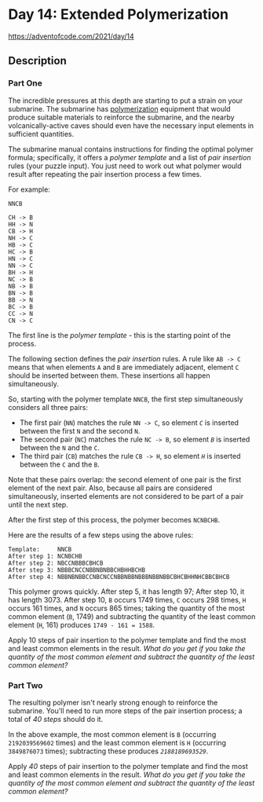 # Day 14: Extended Polymerization

<https://adventofcode.com/2021/day/14>

## Description

### Part One

The incredible pressures at this depth are starting to put a strain on your
submarine. The submarine has
[polymerization](https://en.wikipedia.org/wiki/Polymerization) equipment that
would produce suitable materials to reinforce the submarine, and the nearby
volcanically-active caves should even have the necessary input elements in
sufficient quantities.

The submarine manual contains instructions for finding the optimal polymer
formula; specifically, it offers a *polymer template* and a list of *pair
insertion* rules (your puzzle input). You just need to work out what polymer
would result after repeating the pair insertion process a few times.

For example:

    NNCB

    CH -> B
    HH -> N
    CB -> H
    NH -> C
    HB -> C
    HC -> B
    HN -> C
    NN -> C
    BH -> H
    NC -> B
    NB -> B
    BN -> B
    BB -> N
    BC -> B
    CC -> N
    CN -> C

The first line is the *polymer template* - this is the starting point of the
process.

The following section defines the *pair insertion* rules. A rule like `AB -> C`
means that when elements `A` and `B` are immediately adjacent, element `C`
should be inserted between them. These insertions all happen simultaneously.

So, starting with the polymer template `NNCB`, the first step simultaneously
considers all three pairs:

-   The first pair (`NN`) matches the rule `NN -> C`, so element *`C`* is
    inserted between the first `N` and the second `N`.
-   The second pair (`NC`) matches the rule `NC -> B`, so element *`B`* is
    inserted between the `N` and the `C`.
-   The third pair (`CB`) matches the rule `CB -> H`, so element *`H`* is
    inserted between the `C` and the `B`.

Note that these pairs overlap: the second element of one pair is the first
element of the next pair. Also, because all pairs are considered simultaneously,
inserted elements are not considered to be part of a pair until the next step.

After the first step of this process, the polymer becomes `NCNBCHB`.

Here are the results of a few steps using the above rules:

    Template:     NNCB
    After step 1: NCNBCHB
    After step 2: NBCCNBBBCBHCB
    After step 3: NBBBCNCCNBBNBNBBCHBHHBCHB
    After step 4: NBBNBNBBCCNBCNCCNBBNBBNBBBNBBNBBCBHCBHHNHCBBCBHCB

This polymer grows quickly. After step 5, it has length 97; After step 10, it
has length 3073. After step 10, `B` occurs 1749 times, `C` occurs 298 times, `H`
occurs 161 times, and `N` occurs 865 times; taking the quantity of the most
common element (`B`, 1749) and subtracting the quantity of the least common
element (`H`, 161) produces `1749 - 161 = 1588`.

Apply 10 steps of pair insertion to the polymer template and find the most and
least common elements in the result. *What do you get if you take the quantity
of the most common element and subtract the quantity of the least common
element?*

### Part Two

The resulting polymer isn't nearly strong enough to reinforce the submarine.
You'll need to run more steps of the pair insertion process; a total of *40
steps* should do it.

In the above example, the most common element is `B` (occurring `2192039569602`
times) and the least common element is `H` (occurring `3849876073` times);
subtracting these produces *`2188189693529`*.

Apply *40* steps of pair insertion to the polymer template and find the most and
least common elements in the result. *What do you get if you take the quantity
of the most common element and subtract the quantity of the least common
element?*
